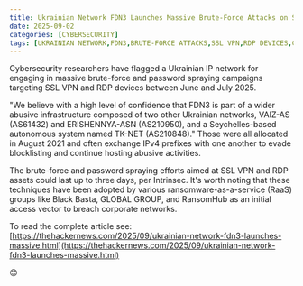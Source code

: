 ```yaml
---
title: Ukrainian Network FDN3 Launches Massive Brute-Force Attacks on SSL VPN and RDP Devices
date: 2025-09-02
categories: [CYBERSECURITY]
tags: [UKRAINIAN NETWORK,FDN3,BRUTE-FORCE ATTACKS,SSL VPN,RDP DEVICES,CYBERSECURITY]
---
```


Cybersecurity researchers have flagged a Ukrainian IP network for engaging in massive brute-force and password spraying campaigns targeting SSL VPN and RDP devices between June and July 2025.  

"We believe with a high level of confidence that FDN3 is part of a wider abusive infrastructure composed of two other Ukrainian networks, VAIZ-AS (AS61432) and ERISHENNYA-ASN (AS210950), and a Seychelles-based autonomous system named TK-NET (AS210848)." Those were all allocated in August 2021 and often exchange IPv4 prefixes with one another to evade blocklisting and continue hosting abusive activities.  

The brute-force and password spraying efforts aimed at SSL VPN and RDP assets could last up to three days, per Intrinsec. It's worth noting that these techniques have been adopted by various ransomware-as-a-service (RaaS) groups like Black Basta, GLOBAL GROUP, and RansomHub as an initial access vector to breach corporate networks.  

To read the complete article see: [https://thehackernews.com/2025/09/ukrainian-network-fdn3-launches-massive.html](https://thehackernews.com/2025/09/ukrainian-network-fdn3-launches-massive.html)  

😊